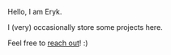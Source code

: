 Hello, I am Eryk.

I (very) occasionally store some projects here.

Feel free to [reach out](https://bio.link/krus)! :)
